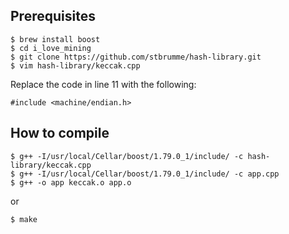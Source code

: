 ## Prerequisites

```
$ brew install boost
$ cd i_love_mining
$ git clone https://github.com/stbrumme/hash-library.git
$ vim hash-library/keccak.cpp
```

Replace the code in line 11 with the following:

```
#include <machine/endian.h>
```

## How to compile

```
$ g++ -I/usr/local/Cellar/boost/1.79.0_1/include/ -c hash-library/keccak.cpp
$ g++ -I/usr/local/Cellar/boost/1.79.0_1/include/ -c app.cpp
$ g++ -o app keccak.o app.o
```

or

```
$ make
```
